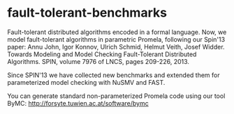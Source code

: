 fault-tolerant-benchmarks
=========================

Fault-tolerant distributed algorithms encoded in a formal language.
Now, we model fault-tolerant algorithms in parametric Promela, following
our Spin'13 paper:
 Annu John, Igor Konnov, Ulrich Schmid, Helmut Veith, Josef Widder.
 Towards Modeling and Model Checking Fault-Tolerant Distributed Algorithms.
 SPIN, volume 7976 of LNCS, pages 209-226, 2013.

Since SPIN'13 we have collected new benchmarks and extended them for
parameterized model checking with NuSMV and FAST.

You can generate standard non-parameterized Promela code using our
tool ByMC: http://forsyte.tuwien.ac.at/software/bymc

